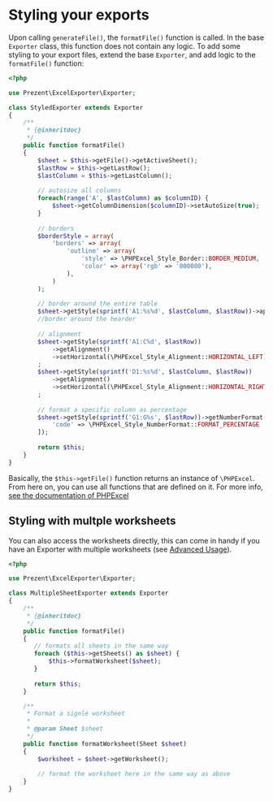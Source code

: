 # Styling your exports

Upon calling `generateFile()`, the `formatFile()` function is called. In the base `Exporter` class, this function does not contain any logic.
To add some styling to your export files, extend the base `Exporter`, and add logic to the `formatFile()` function:

```php
<?php

use Prezent\ExcelExporter\Exporter;

class StyledExporter extends Exporter
{
    /**
     * {@inheritdoc}
     */
    public function formatFile()
    {
        $sheet = $this->getFile()->getActiveSheet();
        $lastRow = $this->getLastRow();
        $lastColumn = $this->getLastColumn();
    
        // autosize all columns
        foreach(range('A', $lastColumn) as $columnID) {
            $sheet->getColumnDimension($columnID)->setAutoSize(true);
        }
    
        // borders
        $borderStyle = array(
            'borders' => array(
                'outline' => array(
                    'style' => \PHPExcel_Style_Border::BORDER_MEDIUM,
                    'color' => array('rgb' => '000000'),
                ),
            )
        );
    
        // border around the entire table
        $sheet->getStyle(sprintf('A1:%s%d', $lastColumn, $lastRow))->applyFromArray($borderStyle);
        //border around the hearder
    
        // alignment
        $sheet->getStyle(sprintf('A1:C%d', $lastRow))
            ->getAlignment()
            ->setHorizontal(\PHPExcel_Style_Alignment::HORIZONTAL_LEFT)
        ;
        $sheet->getStyle(sprintf('D1:%s%d', $lastColumn, $lastRow))
            ->getAlignment()
            ->setHorizontal(\PHPExcel_Style_Alignment::HORIZONTAL_RIGHT)
        ;
    
        // format a specific column as percentage
        $sheet->getStyle(sprintf('G1:G%s', $lastRow))->getNumberFormat()->applyFromArray([
            'code' => \PHPExcel_Style_NumberFormat::FORMAT_PERCENTAGE
        ]);
    
        return $this;
    }
}
```

Basically, the  `$this->getFile()` function returns an instance of `\PHPExcel`. From here on, you can use all functions that are defined on it.
For more info, [see the documentation of PHPExcel](https://github.com/PHPOffice/PHPExcel/tree/1.8/Documentation)

## Styling with multple worksheets
You can also access the worksheets directly, this can come in handy if you have an Exporter with multiple worksheets (see [Advanced Usage](advanced-usage.md)).

```php
<?php

use Prezent\ExcelExporter\Exporter;

class MultipleSheetExporter extends Exporter
{
    /**
     * {@inheritdoc}
     */
    public function formatFile()
    {   
       // formats all sheets in the same way
       foreach ($this->getSheets() as $sheet) {
           $this->formatWorksheet($sheet);
       }
       
       return $this;
    }

    /**
     * Format a signle worksheet
     * 
     * @param Sheet $sheet
     */
    public function formatWorksheet(Sheet $sheet)
    {
        $worksheet = $sheet->getWorksheet();
        
        // format the worksheet here in the same way as above
    }
}
```